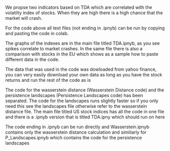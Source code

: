 We propse two indicators based on TDA which are correlated with the volatilty index of stocks. When they are high there is a high chance that the market will crash.

For the code above all text files (not ending in .ipnyb) can be run by copying and pasting the code in colab.

The graphs of the indexes are in the main file titled TDA.ipnyb, as you see spikes correlate to market crashes. In the same file there is also a comparison with stocks in the EU which shows as a sample how to paste different data in the code. 

The data that was used in the code was dowloaded from yahoo finance, you can very easily download your own data as long as you have the stock returns and run the rest of the code as is

The code for the wasserstein distance (Wasserstein Distance code) and the persistence landscapes (Persistence Landscapes code) has been separated. The code for the landscapes runs slightly faster so if you only need this see the landscapes file otherwise refer to the wasserstein distance file. The main file titled US stock indices has all the code in one file and there is a .ipnyb version that is titled TDA.ipny which should run on here 

The code ending in .ipnyb can be run directly and Wasserstein.ipnyb contains only the wasserstein distance calculation and similiarly for P_Landscapes.ipnyb which contains the code for the persistence landscapes
